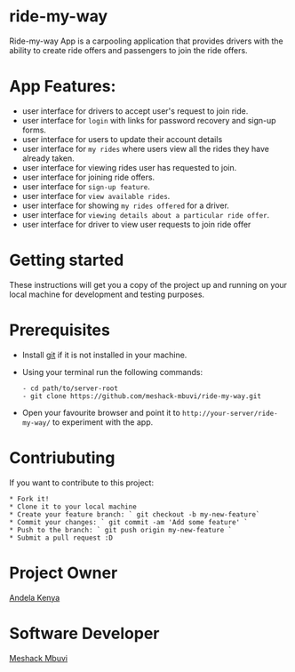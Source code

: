 # ride-my-way
Ride-my-way App is a carpooling application that provides drivers with the ability to create ride offers and passengers to join the ride offers.

# App Features:
* user interface for drivers to accept user's request to join ride.
* user interface for `login` with links for password recovery and sign-up forms.
* user interface for users to update their account details
* user interface for `my rides` where users view all the rides they have already taken.
* user interface for viewing rides user has requested to join.
* user interface for joining ride offers.
* user interface for `sign-up feature`.
* user interface for `view available rides`.
* user interface for showing `my rides offered` for a driver.
* user interface for `viewing details about a particular ride offer`.
* user interface for driver to view user requests to join ride offer


# Getting started
These instructions will get you a copy of the project up and running on your local machine for development and testing purposes.

# Prerequisites
* Install [git](https://gist.github.com/derhuerst/1b15ff4652a867391f03) if it is not installed in your machine.
* Using your terminal run the following commands:
    ```
    - cd path/to/server-root
    - git clone https://github.com/meshack-mbuvi/ride-my-way.git
    ```

* Open your favourite browser and point it to ` http://your-server/ride-my-way/ ` to experiment with the app.

# Contriubuting
If you want to contribute to this project:

    * Fork it!
    * Clone it to your local machine
    * Create your feature branch: ` git checkout -b my-new-feature`
    * Commit your changes: ` git commit -am 'Add some feature' `
    * Push to the branch: ` git push origin my-new-feature `
    * Submit a pull request :D

# Project Owner
   [Andela Kenya](https://www.andela.com/about-us/)

# Software Developer
   [Meshack Mbuvi](https://www.github.com/meshack-mbuvi)




